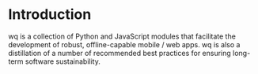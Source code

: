 Introduction
============

wq is a collection of Python and JavaScript modules that facilitate the development of robust, offline-capable mobile / web apps.  wq is also a distillation of a number of recommended best practices for ensuring long-term software sustainability.
